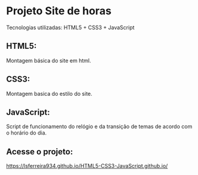 # Projeto Site de horas

Tecnologias utilizadas: HTML5 + CSS3 + JavaScript

## HTML5:
Montagem básica do site em html.

## CSS3:
Montagem basica do estilo do site.

## JavaScript:
Script de funcionamento do relógio e da transição de temas de acordo com o horário do dia.

## Acesse o projeto: 
 https://lsferreira934.github.io/HTML5-CSS3-JavaScript.github.io/
